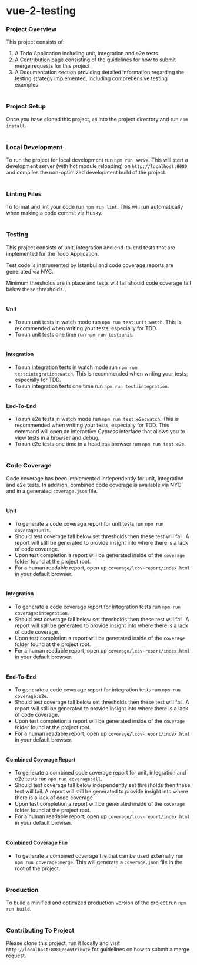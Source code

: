 # vue-2-testing

### Project Overview

This project consists of:
  1. A Todo Application including unit, integration and e2e tests
  2. A Contribution page consisting of the guidelines for how to submit merge requests for this project
  3. A Documentation section providing detailed information regarding the testing strategy implemented, including comprehensive testing examples\
&nbsp;
&nbsp;
### Project Setup

Once you have cloned this project, `cd` into the project directory and run `npm install`.\
&nbsp;
&nbsp;
### Local Development

To run the project for local development run `npm run serve`. This will start a development server (with hot module reloading) on `http://localhost:8080` and compiles the non-optimized development build of the project.\
&nbsp;
&nbsp;
### Linting Files

To format and lint your code run `npm run lint`. This will run automatically when making a code commit via Husky.\
&nbsp;
&nbsp;
### Testing

This project consists of unit, integration and end-to-end tests that are implemented for the Todo Application.

Test code is instrumented by Istanbul and code coverage reports are generated via NYC.

Minimum thresholds are in place and tests will fail should code coverage fall below these thresholds.\
&nbsp;
&nbsp;
#### Unit

- To run unit tests in watch mode run `npm run test:unit:watch`. This is recommended when writing your tests, especially for TDD.
- To run unit tests one time run `npm run test:unit`.\
&nbsp;
&nbsp;
#### Integration

- To run integration tests in watch mode run `npm run test:integration:watch`. This is recommended when writing your tests, especially for TDD.
- To run integration tests one time run `npm run test:integration`.\
&nbsp;
&nbsp;
#### End-To-End

- To run e2e tests in watch mode run `npm run test:e2e:watch`. This is recommended when writing your tests, especially for TDD. This command will open an interactive Cypress interface that allows you to view tests in a browser and debug.
- To run e2e tests one time in a headless browser run `npm run test:e2e`.\
&nbsp;
&nbsp;
### Code Coverage

Code coverage has been implemented independently for unit, integration and e2e tests. In addition, combined code coverage is available via NYC and in a generated `coverage.json` file.\
&nbsp;
&nbsp;
#### Unit

- To generate a code coverage report for unit tests run `npm run coverage:unit`.
- Should test coverage fall below set thresholds then these test will fail. A report will still be generated to provide insight into where there is a lack of code coverage.
- Upon test completion a report will be generated inside of the `coverage` folder found at the project root.
- For a human readable report, open up `coverage/lcov-report/index.html` in your default browser.\
&nbsp;
&nbsp;
#### Integration

- To generate a code coverage report for integration tests run `npm run coverage:integration`.
- Should test coverage fall below set thresholds then these test will fail. A report will still be generated to provide insight into where there is a lack of code coverage.
- Upon test completion a report will be generated inside of the `coverage` folder found at the project root.
- For a human readable report, open up `coverage/lcov-report/index.html` in your default browser.\
&nbsp;
&nbsp;
#### End-To-End

- To generate a code coverage report for integration tests run `npm run coverage:e2e`.
- Should test coverage fall below set thresholds then these test will fail. A report will still be generated to provide insight into where there is a lack of code coverage.
- Upon test completion a report will be generated inside of the `coverage` folder found at the project root.
- For a human readable report, open up `coverage/lcov-report/index.html` in your default browser.\
&nbsp;
&nbsp;
#### Combined Coverage Report

- To generate a combined code coverage report for unit, integration and e2e tests run `npm run coverage:all`.
- Should test coverage fall below independently set thresholds then these test will fail. A report will still be generated to provide insight into where there is a lack of code coverage.
- Upon test completion a report will be generated inside of the `coverage` folder found at the project root.
- For a human readable report, open up `coverage/lcov-report/index.html` in your default browser.\
&nbsp;
&nbsp;
#### Combined Coverage File

- To generate a combined coverage file that can be used externally run `npm run coverage:merge`. This will generate a `coverage.json` file in the root of the project.\
&nbsp;
&nbsp;
### Production

To build a minified and optimized production version of the project run `npm run build`.\
&nbsp;
&nbsp;
### Contributing To Project

Please clone this project, run it locally and visit `http://localhost:8080/contribute` for guidelines on how to submit a merge request.
